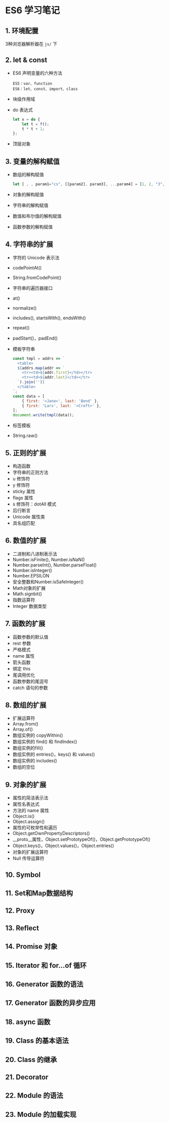 # ES6 学习笔记

## 1. 环境配置

3种浏览器解析器在 `js/` 下

## 2. let & const

* ES6 声明变量的六种方法

  ```
  ES5：var、function
  ES6：let、const、import、class
  ```


* 块级作用域

* do 表达式

  ```javascript
  let x = do {
      let t = f();
      t * t + 1;
  };
  ```

* 顶层对象

## 3. 变量的解构赋值

* 数组的解构赋值

  ```javascript
  let [ , , param1="cs", [[param2], param3], ...param4] = [1, 2, "3", [[4], 5], 6, 7, 8]; 
  ```

* 对象的解构赋值

* 字符串的解构赋值

* 数值和布尔值的解构赋值

* 函数参数的解构赋值

## 4. 字符串的扩展

* 字符的 Unicode 表示法

* codePointAt()

* String.fromCodePoint() 

* 字符串的遍历器接口

* at()

* normalize()

* includes(), startsWith(), endsWith()

* repeat()

* padStart()，padEnd()

* 模板字符串

  ```javascript
  const tmpl = addrs => `
    <table>
    ${addrs.map(addr => `
      <tr><td>${addr.first}</td></tr>
      <tr><td>${addr.last}</td></tr>
    `).join('')}
    </table>
  `;
  const data = [
      { first: '<Jane>', last: 'Bond' },
      { first: 'Lars', last: '<Croft>' },
  ];
  document.write(tmpl(data));
  ```

* 标签模板

* String.raw()

## 5. 正则的扩展

* 构造函数
* 字符串的正则方法
* u 修饰符
* y 修饰符
* sticky 属性
* flags 属性
* s 修饰符：dotAll 模式
* 后行断言
* Unicode 属性类
* 具名组匹配

## 6. 数值的扩展

* 二进制和八进制表示法
* Number.isFinite(), Number.isNaN()
* Number.parseInt(), Number.parseFloat()
* Number.isInteger()
* Number.EPSILON
* 安全整数和Number.isSafeInteger()
* Math对象的扩展
* Math.signbit()
* 指数运算符
* Integer 数据类型

## 7. 函数的扩展

* 函数参数的默认值
* rest 参数
* 严格模式
* name 属性
* 箭头函数
* 绑定 this
* 尾调用优化
* 函数参数的尾逗号
* catch 语句的参数

## 8. 数组的扩展

* 扩展运算符
* Array.from()
* Array.of()
* 数组实例的 copyWithin()
* 数组实例的 find() 和 findIndex()
* 数组实例的fill()
* 数组实例的 entries()，keys() 和 values()
* 数组实例的 includes()
* 数组的空位

## 9. 对象的扩展

* 属性的简洁表示法
* 属性名表达式
* 方法的 name 属性
* Object.is()
* Object.assign()
* 属性的可枚举性和遍历
* Object.getOwnPropertyDescriptors()
* \__proto__属性，Object.setPrototypeOf()，Object.getPrototypeOf()
* Object.keys()，Object.values()，Object.entries()
* 对象的扩展运算符
* Null 传导运算符

## 10. Symbol

## 11. Set和Map数据结构

## 12. Proxy

## 13. Reflect

## 14. Promise 对象

## 15. Iterator 和 for...of 循环

## 16. Generator 函数的语法

## 17. Generator 函数的异步应用

## 18. async 函数

## 19. Class 的基本语法

## 20. Class 的继承

## 21. Decorator

## 22. Module 的语法

## 23. Module 的加载实现


